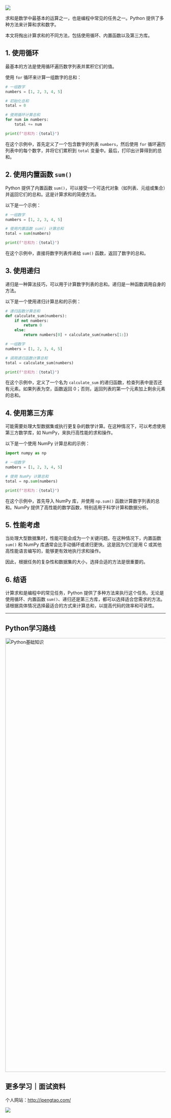 ![](https://p.ipic.vip/cfnkto.png)

求和是数学中最基本的运算之一，也是编程中常见的任务之一。Python 提供了多种方法来计算和求和数字。

本文将掏出计算求和的不同方法，包括使用循环、内置函数以及第三方库。

## 1. 使用循环

最基本的方法是使用循环遍历数字列表并累积它们的值。

使用 `for` 循环来计算一组数字的总和：

```python
# 一组数字
numbers = [1, 2, 3, 4, 5]

# 初始化总和
total = 0

# 使用循环计算总和
for num in numbers:
    total += num

print(f"总和为：{total}")
```

在这个示例中，首先定义了一个包含数字的列表 `numbers`，然后使用 `for` 循环遍历列表中的每个数字，并将它们累积到 `total` 变量中。最后，打印出计算得到的总和。

## 2. 使用内置函数 `sum()`

Python 提供了内置函数 `sum()`，可以接受一个可迭代对象（如列表、元组或集合）并返回它们的总和。这是计算求和的简便方法。

以下是一个示例：

```python
# 一组数字
numbers = [1, 2, 3, 4, 5]

# 使用内置函数 sum() 计算总和
total = sum(numbers)

print(f"总和为：{total}")
```

在这个示例中，直接将数字列表传递给 `sum()` 函数，返回了数字的总和。

## 3. 使用递归

递归是一种算法技巧，可以用于计算数字列表的总和。递归是一种函数调用自身的方法。

以下是一个使用递归计算总和的示例：

```python
# 递归函数计算总和
def calculate_sum(numbers):
    if not numbers:
        return 0
    else:
        return numbers[0] + calculate_sum(numbers[1:])

# 一组数字
numbers = [1, 2, 3, 4, 5]

# 调用递归函数计算总和
total = calculate_sum(numbers)

print(f"总和为：{total}")
```

在这个示例中，定义了一个名为 `calculate_sum` 的递归函数，检查列表中是否还有元素。如果列表为空，函数返回 0；否则，返回列表的第一个元素加上剩余元素的总和。

## 4. 使用第三方库

可能需要处理大型数据集或执行更复杂的数学计算。在这种情况下，可以考虑使用第三方数学库，如 NumPy，来执行高性能的求和操作。

以下是一个使用 NumPy 计算总和的示例：

```python
import numpy as np

# 一组数字
numbers = [1, 2, 3, 4, 5]

# 使用 NumPy 计算总和
total = np.sum(numbers)

print(f"总和为：{total}")
```

在这个示例中，首先导入 NumPy 库，并使用 `np.sum()` 函数计算数字列表的总和。NumPy 提供了高性能的数学函数，特别适用于科学计算和数据分析。

## 5. 性能考虑

当处理大型数据集时，性能可能会成为一个关键问题。在这种情况下，内置函数 `sum()` 和 NumPy 库通常会比手动循环或递归更快。这是因为它们是用 C 或其他高性能语言编写的，能够更有效地执行求和操作。

因此，根据任务的复杂性和数据集的大小，选择合适的方法是很重要的。

## 6. 结语

计算求和是编程中的常见任务，Python 提供了多种方法来执行这个任务。无论是使用循环、内置函数 `sum()`、递归还是第三方库，都可以选择适合您需求的方法。请根据具体情况选择最适合的方式来计算总和，以提高代码的效率和可读性。

 --- 

## Python学习路线

<img width="1357" alt="Python基础知识" src="https://github.com/sitinme/Python_study/assets/5089397/5df21811-fd10-43c1-9066-1b192262b268">

## 更多学习｜面试资料

个人网站：http://ipengtao.com/

![](https://p.ipic.vip/knbt3a.png)
